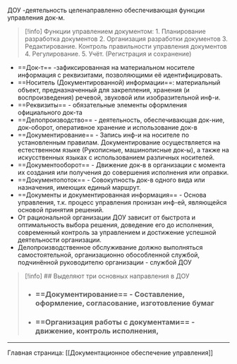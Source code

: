 ДОУ -деятельность целенаправленно обеспечивающая функции управления док-м.

>[!info] Функции управлением документом:
	1. Планирование разработка документов
	2. Организация разработки документов
	3. Редактирование. Контроль правильности управления документов
	4. Регулирование.
	5. Учёт. (Регистрация и сохранение)

+ ==Док-т== -зафиксированная на материальном носителе информация с реквизитами, позволяющими её идентифицировать.
+ ==Носитель (Документированной) информации==: материальный объект, предназначенный для закрепления, хранения (и воспроизведения) речевой, звуковой или изобразительной инф-и.
+ ==Реквизиты== - обязательные элементы оформления официального док-та
+ ==Делопроизводство== - деятельность, обеспечивающая док-ние, док-оборот, оперативное хранение и использование док-в
+ ==Документирование== - Запись инф-и на носителе по установленным правилам.
	Документирование осуществляется на естественном языке (Рукописные, машинописные док-ы), а также на искусственных языках с использованием различных носителей.
+ ==Документооборот== - Движение док-в в организации с момента их создания или получения до совершения исполнения или оправки.
+ ==Документопоток== - Совокупность док-в одного вида или назначения, имеющих единый маршрут.
+ ==Документы и документированная информация== - Основа управления, т.к. процесс управления пронизан инф-ей, являющейся основой принятия решений.
+ От рациональной организации ДОУ зависит от быстрота и оптимальность выбора решения, доведение его до исполнения, современный контроль за управлением и достижение успешной деятельности организации.
+ Делопроизводственное обслуживание должно выполняться самостоятельной, организационно обособленной службой, подчинённой руководителю организации - службой ДОУ
> [!info] ## Выделяют три основных направления в ДОУ
> + ### ==Документирование== - Составление, оформление, согласование, изготовление бумаг
> + ### ==Организация работы с документами== - движение, контроль исполнения, 


-----

Главная страница:
[[Документационное обеспечение управления]]
